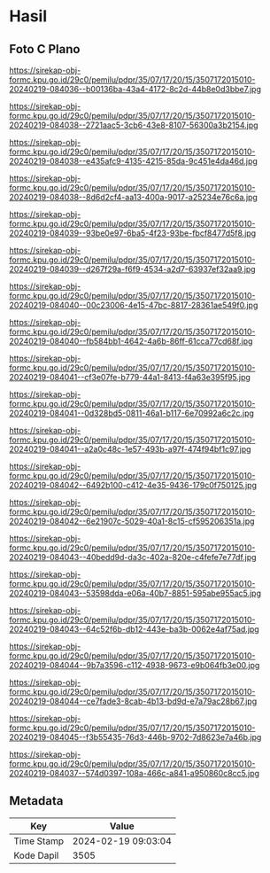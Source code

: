 # Hasil

## Foto C Plano

https://sirekap-obj-formc.kpu.go.id/29c0/pemilu/pdpr/35/07/17/20/15/3507172015010-20240219-084036--b00136ba-43a4-4172-8c2d-44b8e0d3bbe7.jpg

https://sirekap-obj-formc.kpu.go.id/29c0/pemilu/pdpr/35/07/17/20/15/3507172015010-20240219-084038--2721aac5-3cb6-43e8-8107-56300a3b2154.jpg

https://sirekap-obj-formc.kpu.go.id/29c0/pemilu/pdpr/35/07/17/20/15/3507172015010-20240219-084038--e435afc9-4135-4215-85da-9c451e4da46d.jpg

https://sirekap-obj-formc.kpu.go.id/29c0/pemilu/pdpr/35/07/17/20/15/3507172015010-20240219-084038--8d6d2cf4-aa13-400a-9017-a25234e76c6a.jpg

https://sirekap-obj-formc.kpu.go.id/29c0/pemilu/pdpr/35/07/17/20/15/3507172015010-20240219-084039--93be0e97-6ba5-4f23-93be-fbcf8477d5f8.jpg

https://sirekap-obj-formc.kpu.go.id/29c0/pemilu/pdpr/35/07/17/20/15/3507172015010-20240219-084039--d267f29a-f6f9-4534-a2d7-63937ef32aa9.jpg

https://sirekap-obj-formc.kpu.go.id/29c0/pemilu/pdpr/35/07/17/20/15/3507172015010-20240219-084040--00c23006-4e15-47bc-8817-28361ae549f0.jpg

https://sirekap-obj-formc.kpu.go.id/29c0/pemilu/pdpr/35/07/17/20/15/3507172015010-20240219-084040--fb584bb1-4642-4a6b-86ff-61cca77cd68f.jpg

https://sirekap-obj-formc.kpu.go.id/29c0/pemilu/pdpr/35/07/17/20/15/3507172015010-20240219-084041--cf3e07fe-b779-44a1-8413-f4a63e395f95.jpg

https://sirekap-obj-formc.kpu.go.id/29c0/pemilu/pdpr/35/07/17/20/15/3507172015010-20240219-084041--0d328bd5-0811-46a1-b117-6e70992a6c2c.jpg

https://sirekap-obj-formc.kpu.go.id/29c0/pemilu/pdpr/35/07/17/20/15/3507172015010-20240219-084041--a2a0c48c-1e57-493b-a97f-474f94bf1c97.jpg

https://sirekap-obj-formc.kpu.go.id/29c0/pemilu/pdpr/35/07/17/20/15/3507172015010-20240219-084042--6492b100-c412-4e35-9436-179c0f750125.jpg

https://sirekap-obj-formc.kpu.go.id/29c0/pemilu/pdpr/35/07/17/20/15/3507172015010-20240219-084042--6e21907c-5029-40a1-8c15-cf595206351a.jpg

https://sirekap-obj-formc.kpu.go.id/29c0/pemilu/pdpr/35/07/17/20/15/3507172015010-20240219-084043--40bedd9d-da3c-402a-820e-c4fefe7e77df.jpg

https://sirekap-obj-formc.kpu.go.id/29c0/pemilu/pdpr/35/07/17/20/15/3507172015010-20240219-084043--53598dda-e06a-40b7-8851-595abe955ac5.jpg

https://sirekap-obj-formc.kpu.go.id/29c0/pemilu/pdpr/35/07/17/20/15/3507172015010-20240219-084043--64c52f6b-db12-443e-ba3b-0062e4af75ad.jpg

https://sirekap-obj-formc.kpu.go.id/29c0/pemilu/pdpr/35/07/17/20/15/3507172015010-20240219-084044--9b7a3596-c112-4938-9673-e9b064fb3e00.jpg

https://sirekap-obj-formc.kpu.go.id/29c0/pemilu/pdpr/35/07/17/20/15/3507172015010-20240219-084044--ce7fade3-8cab-4b13-bd9d-e7a79ac28b67.jpg

https://sirekap-obj-formc.kpu.go.id/29c0/pemilu/pdpr/35/07/17/20/15/3507172015010-20240219-084045--f3b55435-76d3-446b-9702-7d8623e7a46b.jpg

https://sirekap-obj-formc.kpu.go.id/29c0/pemilu/pdpr/35/07/17/20/15/3507172015010-20240219-084037--574d0397-108a-466c-a841-a950860c8cc5.jpg


## Metadata

| Key        | Value               |
| ---------- | ------------------- |
| Time Stamp | 2024-02-19 09:03:04 |
| Kode Dapil | 3505                |



